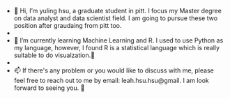 - 👋 Hi, I’m yuling hsu, a graduate student in pitt. I focus my Master degree on data analyst and data scientist field. I am going to pursue these two position after graudaing from pitt too.
- 
- 🌱 I’m currently learning Machine Learning and R. I used to use Python as my language, however, I found R is a statistical language which is really suitable to do visualzation.💞️ 
- 
- 📫 If there's any problem or you would like to discuss with me, please feel free to reach out to me by email: leah.hsu.hsu@gmail. I am look forward to seeing you. 👀

<!---
yuling-hsu-github/yuling-hsu-github is a ✨ special ✨ repository because its `README.md` (this file) appears on your GitHub profile.
You can click the Preview link to take a look at your changes.
--->
